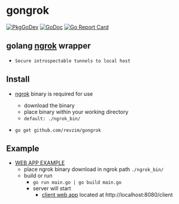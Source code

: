 # gongrok
[![PkgGoDev](https://pkg.go.dev/badge/github.com/hajimehoshi/ebiten)](https://pkg.go.dev/github.com/hajimehoshi/ebiten)
[![GoDoc](https://godoc.org/github.com/revzim/gongrok?status.svg)](https://godoc.org/github.com/revzim/gongrok)
[![Go Report Card](https://goreportcard.com/badge/github.com/revzim/gongrok)](https://goreportcard.com/report/github.com/revzim/gongrok)

## golang [ngrok](https://ngrok.com/) wrapper
  * `Secure introspectable tunnels to local host`

## Install

 *  [ngrok](https://ngrok.com/download) binary is required for use
    *  download the binary
    *  place binary within your working directory
    *  ```default: ./ngrok_bin/```
    
 * ``` go get github.com/revzim/gongrok ```

## Example

* [WEB APP EXAMPLE](https://github.com/revzim/gongrok/example/webapp)
  * place ngrok binary download in ngrok path ```./ngrok_bin/```
  * build or run
    * ```go run main.go | go build main.go```
    * server will start 
      * [client web app](http://localhost:8080/client) located at http://localhost:8080/client
